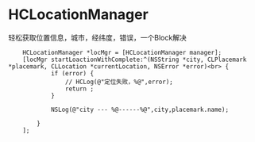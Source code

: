 # HCLocationManager
轻松获取位置信息，城市，经纬度，错误，一个Block解决 <br/>

```obj
    HCLocationManager *locMgr = [HCLocationManager manager];  
    [locMgr startLoactionWithComplete:^(NSString *city, CLPlacemark *placemark, CLLocation *currentLocation, NSError *error)<br> {
            if (error) {        
                // HCLog(@"定位失败，%@",error);     
                return ;
            }

            NSLog(@"city --- %@------%@",city,placemark.name);

        }
    ];
```
    
